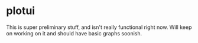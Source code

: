 # plotui
This is super preliminary stuff, and isn't really functional right now. Will keep on working on it and should have basic graphs soonish.
